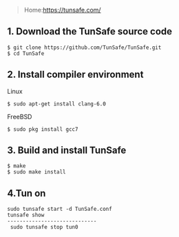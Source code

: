 > Home:https://tunsafe.com/
## 1. Download the TunSafe source code
```
$ git clone https://github.com/TunSafe/TunSafe.git
$ cd TunSafe
```
## 2. Install compiler environment
Linux
```
$ sudo apt-get install clang-6.0 
```
FreeBSD
```
$ sudo pkg install gcc7
```
## 3. Build and install TunSafe
```
$ make
$ sudo make install
```
## 4.Tun on
```
sudo tunsafe start -d TunSafe.conf
tunsafe show 
-----------------------------
 sudo tunsafe stop tun0
```
